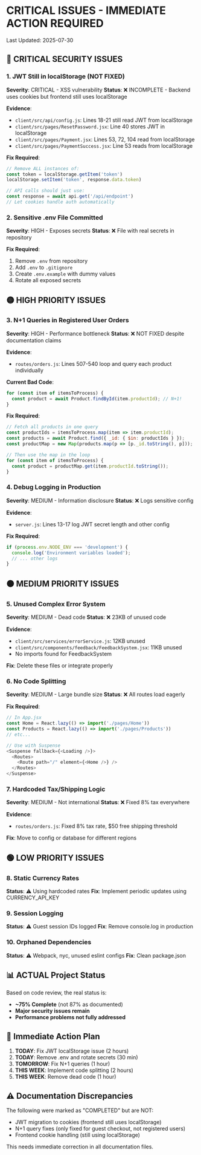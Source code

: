 # CRITICAL ISSUES - IMMEDIATE ACTION REQUIRED

Last Updated: 2025-07-30

## 🔴 CRITICAL SECURITY ISSUES

### 1. JWT Still in localStorage (NOT FIXED)
**Severity**: CRITICAL - XSS vulnerability
**Status**: ❌ INCOMPLETE - Backend uses cookies but frontend still uses localStorage

**Evidence**:
- `client/src/api/config.js`: Lines 18-21 still read JWT from localStorage
- `client/src/pages/ResetPassword.jsx`: Line 40 stores JWT in localStorage
- `client/src/pages/Payment.jsx`: Lines 53, 72, 104 read from localStorage
- `client/src/pages/PaymentSuccess.jsx`: Line 53 reads from localStorage

**Fix Required**:
```javascript
// Remove ALL instances of:
const token = localStorage.getItem('token')
localStorage.setItem('token', response.data.token)

// API calls should just use:
const response = await api.get('/api/endpoint')
// Let cookies handle auth automatically
```

### 2. Sensitive .env File Committed
**Severity**: HIGH - Exposes secrets
**Status**: ❌ File with real secrets in repository

**Fix Required**:
1. Remove `.env` from repository
2. Add `.env` to `.gitignore`
3. Create `.env.example` with dummy values
4. Rotate all exposed secrets

## 🟡 HIGH PRIORITY ISSUES

### 3. N+1 Queries in Registered User Orders
**Severity**: HIGH - Performance bottleneck
**Status**: ❌ NOT FIXED despite documentation claims

**Evidence**:
- `routes/orders.js`: Lines 507-540 loop and query each product individually

**Current Bad Code**:
```javascript
for (const item of itemsToProcess) {
  const product = await Product.findById(item.productId); // N+1!
}
```

**Fix Required**:
```javascript
// Fetch all products in one query
const productIds = itemsToProcess.map(item => item.productId);
const products = await Product.find({ _id: { $in: productIds } });
const productMap = new Map(products.map(p => [p._id.toString(), p]));

// Then use the map in the loop
for (const item of itemsToProcess) {
  const product = productMap.get(item.productId.toString());
}
```

### 4. Debug Logging in Production
**Severity**: MEDIUM - Information disclosure
**Status**: ❌ Logs sensitive config

**Evidence**:
- `server.js`: Lines 13-17 log JWT secret length and other config

**Fix Required**:
```javascript
if (process.env.NODE_ENV === 'development') {
  console.log('Environment variables loaded');
  // ... other logs
}
```

## 🟠 MEDIUM PRIORITY ISSUES

### 5. Unused Complex Error System
**Severity**: MEDIUM - Dead code
**Status**: ❌ 23KB of unused code

**Evidence**:
- `client/src/services/errorService.js`: 12KB unused
- `client/src/components/feedback/FeedbackSystem.jsx`: 11KB unused
- No imports found for FeedbackSystem

**Fix**: Delete these files or integrate properly

### 6. No Code Splitting
**Severity**: MEDIUM - Large bundle size
**Status**: ❌ All routes load eagerly

**Fix Required**:
```javascript
// In App.jsx
const Home = React.lazy(() => import('./pages/Home'))
const Products = React.lazy(() => import('./pages/Products'))
// etc...

// Use with Suspense
<Suspense fallback={<Loading />}>
  <Routes>
    <Route path="/" element={<Home />} />
  </Routes>
</Suspense>
```

### 7. Hardcoded Tax/Shipping Logic
**Severity**: MEDIUM - Not international
**Status**: ❌ Fixed 8% tax everywhere

**Evidence**:
- `routes/orders.js`: Fixed 8% tax rate, $50 free shipping threshold

**Fix**: Move to config or database for different regions

## 🟢 LOW PRIORITY ISSUES

### 8. Static Currency Rates
**Status**: ⚠️ Using hardcoded rates
**Fix**: Implement periodic updates using CURRENCY_API_KEY

### 9. Session Logging
**Status**: ⚠️ Guest session IDs logged
**Fix**: Remove console.log in production

### 10. Orphaned Dependencies
**Status**: ⚠️ Webpack, nyc, unused eslint configs
**Fix**: Clean package.json

## 📊 ACTUAL Project Status

Based on code review, the real status is:
- **~75% Complete** (not 87% as documented)
- **Major security issues remain**
- **Performance problems not fully addressed**

## 🚨 Immediate Action Plan

1. **TODAY**: Fix JWT localStorage issue (2 hours)
2. **TODAY**: Remove .env and rotate secrets (30 min)
3. **TOMORROW**: Fix N+1 queries (1 hour)
4. **THIS WEEK**: Implement code splitting (2 hours)
5. **THIS WEEK**: Remove dead code (1 hour)

## ⚠️ Documentation Discrepancies

The following were marked as "COMPLETED" but are NOT:
- JWT migration to cookies (frontend still uses localStorage)
- N+1 query fixes (only fixed for guest checkout, not registered users)
- Frontend cookie handling (still using localStorage)

This needs immediate correction in all documentation files.